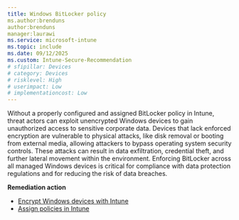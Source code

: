 ```yaml
---
title: Windows BitLocker policy
ms.author:brenduns
author:brenduns
manager:laurawi
ms.service: microsoft-intune
ms.topic: include
ms.date: 09/12/2025
ms.custom: Intune-Secure-Recommendation
# sfipillar: Devices 
# category: Devices
# risklevel: High
# userimpact: Low
# implementationcost: Low
---
```

Without a properly configured and assigned BitLocker policy in Intune, threat actors can exploit unencrypted Windows devices to gain unauthorized access to sensitive corporate data. Devices that lack enforced encryption are vulnerable to physical attacks, like disk removal or booting from external media, allowing attackers to bypass operating system security controls. These attacks can result in data exfiltration, credential theft, and further lateral movement within the environment. Enforcing BitLocker across all managed Windows devices is critical for compliance with data protection regulations and for reducing the risk of data breaches.

**Remediation action**

- [Encrypt Windows devices with Intune](/intune/intune-service/protect/encrypt-devices)
- [Assign policies in Intune](/intune/intune-service/configuration/device-profile-assign)